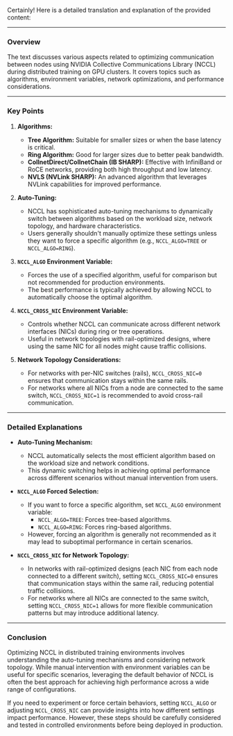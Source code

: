 Certainly! Here is a detailed translation and explanation of the provided content:

---

### Overview

The text discusses various aspects related to optimizing communication between nodes using NVIDIA Collective Communications Library (NCCL) during distributed training on GPU clusters. It covers topics such as algorithms, environment variables, network optimizations, and performance considerations.

---

### Key Points

1. **Algorithms:**
   - **Tree Algorithm:** Suitable for smaller sizes or when the base latency is critical.
   - **Ring Algorithm:** Good for larger sizes due to better peak bandwidth.
   - **CollnetDirect/CollnetChain (IB SHARP):** Effective with InfiniBand or RoCE networks, providing both high throughput and low latency.
   - **NVLS (NVLink SHARP):** An advanced algorithm that leverages NVLink capabilities for improved performance.

2. **Auto-Tuning:**
   - NCCL has sophisticated auto-tuning mechanisms to dynamically switch between algorithms based on the workload size, network topology, and hardware characteristics.
   - Users generally shouldn't manually optimize these settings unless they want to force a specific algorithm (e.g., `NCCL_ALGO=TREE` or `NCCL_ALGO=RING`).

3. **`NCCL_ALGO` Environment Variable:**
   - Forces the use of a specified algorithm, useful for comparison but not recommended for production environments.
   - The best performance is typically achieved by allowing NCCL to automatically choose the optimal algorithm.

4. **`NCCL_CROSS_NIC` Environment Variable:**
   - Controls whether NCCL can communicate across different network interfaces (NICs) during ring or tree operations.
   - Useful in network topologies with rail-optimized designs, where using the same NIC for all nodes might cause traffic collisions.

5. **Network Topology Considerations:**
   - For networks with per-NIC switches (rails), `NCCL_CROSS_NIC=0` ensures that communication stays within the same rails.
   - For networks where all NICs from a node are connected to the same switch, `NCCL_CROSS_NIC=1` is recommended to avoid cross-rail communication.

---

### Detailed Explanations

- **Auto-Tuning Mechanism:**
  - NCCL automatically selects the most efficient algorithm based on the workload size and network conditions.
  - This dynamic switching helps in achieving optimal performance across different scenarios without manual intervention from users.

- **`NCCL_ALGO` Forced Selection:**
  - If you want to force a specific algorithm, set `NCCL_ALGO` environment variable:
    - `NCCL_ALGO=TREE`: Forces tree-based algorithms.
    - `NCCL_ALGO=RING`: Forces ring-based algorithms.
  - However, forcing an algorithm is generally not recommended as it may lead to suboptimal performance in certain scenarios.

- **`NCCL_CROSS_NIC` for Network Topology:**
  - In networks with rail-optimized designs (each NIC from each node connected to a different switch), setting `NCCL_CROSS_NIC=0` ensures that communication stays within the same rail, reducing potential traffic collisions.
  - For networks where all NICs are connected to the same switch, setting `NCCL_CROSS_NIC=1` allows for more flexible communication patterns but may introduce additional latency.

---

### Conclusion

Optimizing NCCL in distributed training environments involves understanding the auto-tuning mechanisms and considering network topology. While manual intervention with environment variables can be useful for specific scenarios, leveraging the default behavior of NCCL is often the best approach for achieving high performance across a wide range of configurations.

If you need to experiment or force certain behaviors, setting `NCCL_ALGO` or adjusting `NCCL_CROSS_NIC` can provide insights into how different settings impact performance. However, these steps should be carefully considered and tested in controlled environments before being deployed in production.